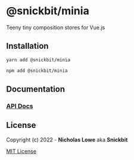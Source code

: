 # @snickbit/minia

Teeny tiny composition stores for Vue.js

## Installation

```bash
yarn add @snickbit/minia
```

```bash
npm add @snickbit/minia
```

## Documentation

### [API Docs](https://github.com/snickbit/minia/blob/main/docs/README.md)

## License

Copyright (c) 2022 - **Nicholas Lowe** aka **Snickbit**

[MIT License](https://github.com/snickbit/minia/blob/master/LICENSE)
